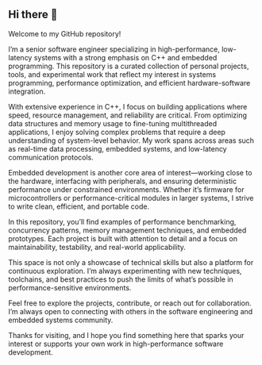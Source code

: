 ## Hi there 👋

Welcome to my GitHub repository!

I’m a senior software engineer specializing in high-performance, low-latency systems with a strong emphasis on C++ and embedded programming. This repository is a curated collection of personal projects, tools, and experimental work that reflect my interest in systems programming, performance optimization, and efficient hardware-software integration.

With extensive experience in C++, I focus on building applications where speed, resource management, and reliability are critical. From optimizing data structures and memory usage to fine-tuning multithreaded applications, I enjoy solving complex problems that require a deep understanding of system-level behavior. My work spans across areas such as real-time data processing, embedded systems, and low-latency communication protocols.

Embedded development is another core area of interest—working close to the hardware, interfacing with peripherals, and ensuring deterministic performance under constrained environments. Whether it’s firmware for microcontrollers or performance-critical modules in larger systems, I strive to write clean, efficient, and portable code.

In this repository, you’ll find examples of performance benchmarking, concurrency patterns, memory management techniques, and embedded prototypes. Each project is built with attention to detail and a focus on maintainability, testability, and real-world applicability.

This space is not only a showcase of technical skills but also a platform for continuous exploration. I’m always experimenting with new techniques, toolchains, and best practices to push the limits of what’s possible in performance-sensitive environments.

Feel free to explore the projects, contribute, or reach out for collaboration. I’m always open to connecting with others in the software engineering and embedded systems community.

Thanks for visiting, and I hope you find something here that sparks your interest or supports your own work in high-performance software development.
